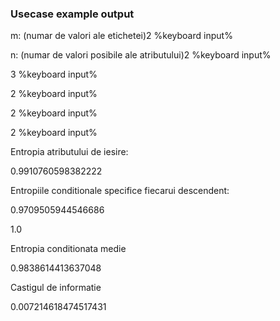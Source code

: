 ### Usecase example output

m: (numar de valori ale etichetei)2 %keyboard input%

n: (numar de valori posibile ale atributului)2 %keyboard input%

3 %keyboard input%

2 %keyboard input%

2 %keyboard input%

2 %keyboard input%

Entropia atributului de iesire:

0.9910760598382222


Entropiile conditionale specifice fiecarui descendent:

0.9709505944546686

1.0


Entropia conditionata medie

0.9838614413637048


Castigul de informatie

0.007214618474517431